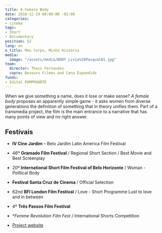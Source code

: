 ```yaml
---
title: A Female Body
date: 2018-12-19 00:00:00 -02:00
categories:
- cinema
tags:
- Short
- Documentary
position: 52
lang: en
o_title: Meu Corpo, Minha História
media:
  image: "/assets/media/BODY_Livia%20Pasqual01.jpg"
team:
  director: Thais Fernandes
  copro: Besouro Filmes and Cena Expandida
funds:
- Edital FUMPROARTE
---
```


When we give something a name, does it lose or make sense? _A female body_ proposes an apparently simple game - it asks women from diverse generations the definition of something that in theory unifies them. Part of a transmedia project, the film is the main entrance to a narrative that has many points of view and no right answer.

## Festivais
* **IV Cine Jardim** – Belo Jardim Latin America Film Festival
* 46º **Gramado Film Festival** / Regional Short Section / Best Movie and Best Screenplay
* 20º **International Short Film Festival of Belo Horizonte** / Woman - Political Body
* **Festival Santa Cruz de Cinema** / Official Selection
* 62nd **BFI London Film Festival** / Love - Short Programme Lust to love and in between
* 4º **Três Passos Film Festival**
* **Femme Revolution Film Fest* / International Shorts Competition


* [Project website](http://afemalebodyproject.com/#top)
